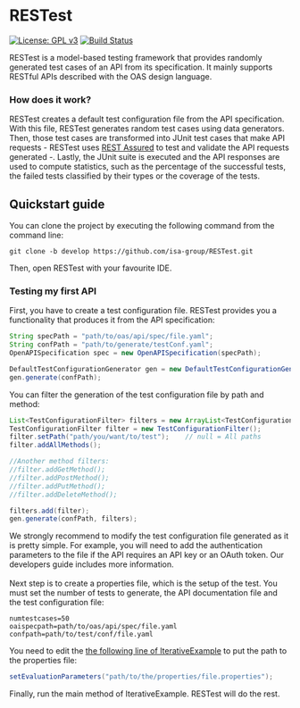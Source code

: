 # RESTest
[![License: GPL v3](https://img.shields.io/badge/License-GPLv3-blue.svg)](https://www.gnu.org/licenses/gpl-3.0)
[![Build Status](https://travis-ci.com/isa-group/RESTest.svg?branch=develop)](https://travis-ci.com/isa-group/RESTest)

RESTest is a model-based testing framework that provides randomly generated test cases of an API from its specification. It mainly supports RESTful APIs described with the OAS design language.

### How does it work?
RESTest creates a default test configuration file from the API specification. With this file, RESTest generates random test cases using data generators. Then, those test cases are transformed into JUnit test cases that make API requests - RESTest uses [REST Assured](https://github.com/rest-assured/rest-assured) to test and validate the API requests generated -. Lastly, the JUnit suite is executed and the API responses are used to compute statistics, such as the percentage of the successful tests, the failed tests classified by their types or the coverage of the tests.

## Quickstart guide
You can clone the project by executing the following command from the command line:
````
git clone -b develop https://github.com/isa-group/RESTest.git
````
Then, open RESTest with your favourite IDE.
### Testing my first API
First, you have to create a test configuration file. RESTest provides you a functionality that produces it from the API specification:
```java
String specPath = "path/to/oas/api/spec/file.yaml";
String confPath = "path/to/generate/testConf.yaml";
OpenAPISpecification spec = new OpenAPISpecification(specPath);

DefaultTestConfigurationGenerator gen = new DefaultTestConfigurationGenerator(spec);
gen.generate(confPath);
```
You can filter the generation of the test configuration file by path and method:
````java
List<TestConfigurationFilter> filters = new ArrayList<TestConfigurationFilter>();
TestConfigurationFilter filter = new TestConfigurationFilter();
filter.setPath("path/you/want/to/test");    // null = All paths
filter.addAllMethods();

//Another method filters:
//filter.addGetMethod();
//filter.addPostMethod();
//filter.addPutMethod();
//filter.addDeleteMethod();

filters.add(filter);
gen.generate(confPath, filters);
````
We strongly recommend to modify the test configuration file generated as it is pretty simple. For example, you will need to add the authentication parameters to the file if the API requires an API key or an OAuth token. Our developers guide includes more information.\
\
Next step is to create a properties file, which is the setup of the test. You must set the number of tests to generate, the API documentation file and the test configuration file:
````properties
numtestcases=50
oaispecpath=path/to/oas/api/spec/file.yaml
confpath=path/to/test/conf/file.yaml
````
You need to edit the [the following line of IterativeExample](https://github.com/isa-group/RESTest/blob/develop/src/main/java/es/us/isa/restest/main/IterativeExample.java#L62) to put the path to the properties file:
````java
setEvaluationParameters("path/to/the/properties/file.properties");
````
Finally, run the main method of IterativeExample. RESTest will do the rest.
